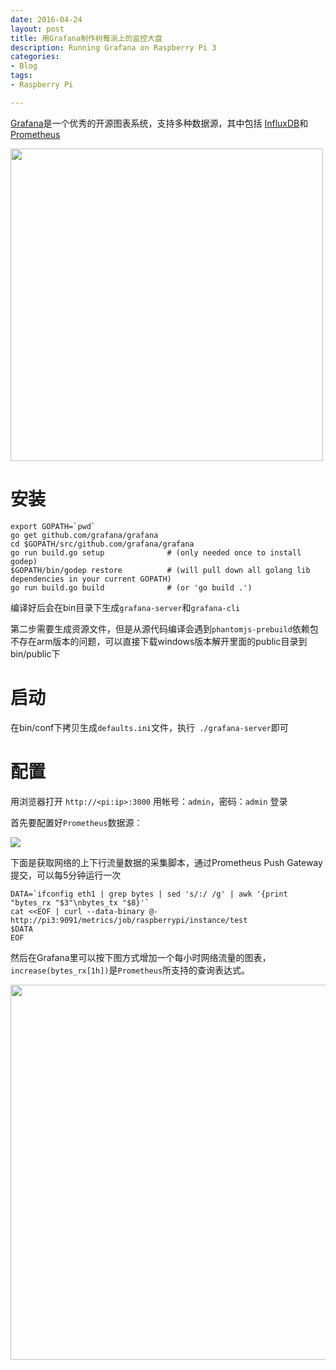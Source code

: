 ```yaml
---
date: 2016-04-24
layout: post
title: 用Grafana制作树莓派上的监控大盘
description: Running Grafana on Raspberry Pi 3
categories:
- Blog
tags:
- Raspberry Pi

---
```


[Grafana](http://grafana.org)是一个优秀的开源图表系统，支持多种数据源，其中包括
[InfluxDB](https://influxdata.com)和[Prometheus](http://hugozhu.myalert.info/2016/04/17/64-set-up-monitor-system-with-prometheus-on-raspberry.html)

<!--more-->

<a href="http://grafana.org/assets/img/features/dashboard_ex.png"><img src="http://grafana.org/assets/img/features/dashboard_ex.png" width="500"/></a>

# 安装

```
export GOPATH=`pwd`
go get github.com/grafana/grafana
cd $GOPATH/src/github.com/grafana/grafana
go run build.go setup              # (only needed once to install godep)
$GOPATH/bin/godep restore          # (will pull down all golang lib dependencies in your current GOPATH)
go run build.go build              # (or 'go build .')
```

编译好后会在bin目录下生成`grafana-server`和`grafana-cli`

第二步需要生成资源文件，但是从源代码编译会遇到`phantomjs-prebuild`依赖包不存在arm版本的问题，可以直接下载windows版本解开里面的public目录到bin/public下

# 启动
在bin/conf下拷贝生成`defaults.ini`文件，执行` ./grafana-server`即可

# 配置
用浏览器打开 `http://<pi:ip>:3000` 用帐号：`admin`，密码：`admin` 登录

首先要配置好`Prometheus`数据源：

<img src="http://ww2.sinaimg.cn/mw690/6bc40342gw1f382aqrlkkj20e80g2myb.jpg"/>

下面是获取网络的上下行流量数据的采集脚本，通过Prometheus Push Gateway提交，可以每5分钟运行一次

```
DATA=`ifconfig eth1 | grep bytes | sed 's/:/ /g' | awk '{print "bytes_rx "$3"\nbytes_tx "$8}'`
cat <<EOF | curl --data-binary @- http://pi3:9091/metrics/job/raspberrypi/instance/test
$DATA
EOF
```
然后在Grafana里可以按下图方式增加一个每小时网络流量的图表，`increase(bytes_rx[1h])`是`Prometheus`所支持的查询表达式。

<a href="http://ww4.sinaimg.cn/mw690/6bc40342gw1f382mb41cvj20lz0ob422.jpg"><img src="http://ww4.sinaimg.cn/mw690/6bc40342gw1f382mb41cvj20lz0ob422.jpg" width="600"/></a>
